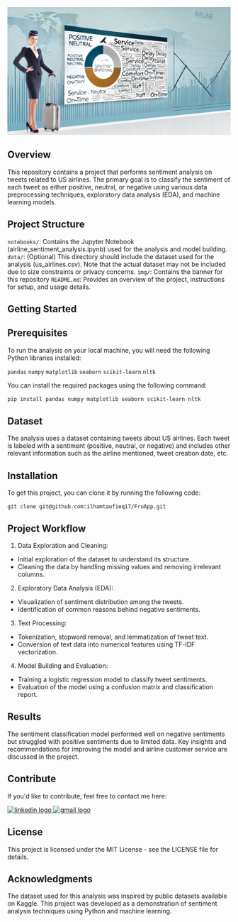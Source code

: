![Header](./img/banner.jpg)

## Overview

This repository contains a project that performs sentiment analysis on tweets related to US airlines. The primary goal is to classify the sentiment of each tweet as either positive, neutral, or negative using various data preprocessing techniques, exploratory data analysis (EDA), and machine learning models.

## Project Structure

`notebooks/`: Contains the Jupyter Notebook (airline_sentiment_analysis.ipynb) used for the analysis and model building.
`data/`: (Optional) This directory should include the dataset used for the analysis (us_airlines.csv). Note that the actual dataset may not be included due to size constraints or privacy concerns.
`img/`: Contains the banner for this repository
`README.md`: Provides an overview of the project, instructions for setup, and usage details.

## Getting Started

## Prerequisites
To run the analysis on your local machine, you will need the following Python libraries installed:

`pandas`
`numpy`
`matplotlib`
`seaborn`
`scikit-learn`
`nltk`

You can install the required packages using the following command:

```bash
pip install pandas numpy matplotlib seaborn scikit-learn nltk
```

## Dataset
The analysis uses a dataset containing tweets about US airlines. Each tweet is labeled with a sentiment (positive, neutral, or negative) and includes other relevant information such as the airline mentioned, tweet creation date, etc.

## Installation

To get this project, you can clone it by running the following code:

    git clone git@github.com:ilhamtaufieq17/FruApp.git
    
## Project Workflow
1. Data Exploration and Cleaning:
- Initial exploration of the dataset to understand its structure.
- Cleaning the data by handling missing values and removing irrelevant columns.

2. Exploratory Data Analysis (EDA):
- Visualization of sentiment distribution among the tweets.
- Identification of common reasons behind negative sentiments.

3. Text Processing:
- Tokenization, stopword removal, and lemmatization of tweet text.
- Conversion of text data into numerical features using TF-IDF vectorization.

4. Model Building and Evaluation:
- Training a logistic regression model to classify tweet sentiments.
- Evaluation of the model using a confusion matrix and classification report.

## Results

The sentiment classification model performed well on negative sentiments but struggled with positive sentiments due to limited data. Key insights and recommendations for improving the model and airline customer service are discussed in the project.

## Contribute

If you'd like to contribute, feel free to contact me here:

<a href="https://www.linkedin.com/in/ilham-taufieq-julfianto/" target="_blank">
    <img src="https://raw.githubusercontent.com/maurodesouza/profile-readme-generator/master/src/assets/icons/social/linkedin/default.svg" width="52" height="40" alt="linkedin logo"/>
  </a>
  <a href="mailto:taufieq17@gmail.com" target="_blank">
    <img src="https://raw.githubusercontent.com/maurodesouza/profile-readme-generator/master/src/assets/icons/social/gmail/default.svg"  width="52" height="40" alt="gmail logo"/>
  </a>

## License

This project is licensed under the MIT License - see the LICENSE file for details.

## Acknowledgments

The dataset used for this analysis was inspired by public datasets available on Kaggle.
This project was developed as a demonstration of sentiment analysis techniques using Python and machine learning.
